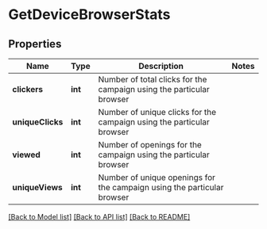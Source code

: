 # GetDeviceBrowserStats

## Properties
Name | Type | Description | Notes
------------ | ------------- | ------------- | -------------
**clickers** | **int** | Number of total clicks for the campaign using the particular browser | 
**uniqueClicks** | **int** | Number of unique clicks for the campaign using the particular browser | 
**viewed** | **int** | Number of openings for the campaign using the particular browser | 
**uniqueViews** | **int** | Number of unique openings for the campaign using the particular browser | 

[[Back to Model list]](../../README.md#documentation-for-models) [[Back to API list]](../../README.md#documentation-for-api-endpoints) [[Back to README]](../../README.md)


